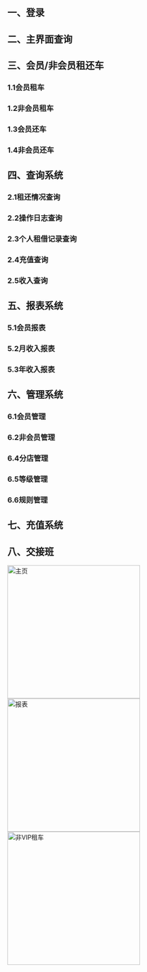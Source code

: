 ## 一、登录
## 二、主界面查询
## 三、会员/非会员租还车
### 1.1会员租车
### 1.2非会员租车
### 1.3会员还车
### 1.4非会员还车
## 四、查询系统
### 2.1租还情况查询
### 2.2操作日志查询
### 2.3个人租借记录查询
### 2.4充值查询
### 2.5收入查询
## 五、报表系统
### 5.1会员报表
### 5.2月收入报表
### 5.3年收入报表
## 六、管理系统
### 6.1会员管理
### 6.2非会员管理
### 6.4分店管理
### 6.5等级管理
### 6.6规则管理
## 七、充值系统
## 八、交接班
<img src="https://github.com/zhengchuanzhe/BMSYSTEMNEW/blob/master/Image/Home.jpg" width="300" height="300" alt="主页"/>
<img src="https://github.com/zhengchuanzhe/BMSYSTEMNEW/blob/master/Image/ReportForm.jpg" width="300" height="300" alt="报表"/>
<img src="https://github.com/zhengchuanzhe/BMSYSTEMNEW/blob/master/Image/VipNoBorrow" width="300" height="300" alt="非VIP租车"/>
